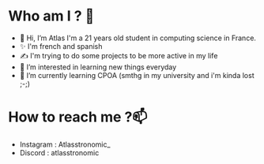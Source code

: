 # Who am I ? 🤔

- 👋 Hi, I’m Atlas I'm a 21 years old student in computing science in France.
- ✨ I'm french and spanish
- ✍️ I'm trying to do some projects to be more active in my life  
- 👀 I’m interested in learning new things everyday
- 🌱 I’m currently learning CPOA (smthg in my university and i'm kinda lost ;-;)


# How to reach me ?📫 

- Instagram : Atlasstronomic_
- Discord : atlasstronomic

